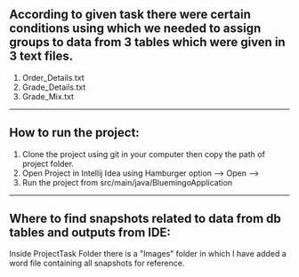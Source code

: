 According to given task there were certain conditions using which we needed to assign groups to data from 3 tables which were given in 3 text files.
-----------------------------------------------------------------------------------------------------------------------------------------------------
1. Order_Details.txt
2. Grade_Details.txt 
3. Grade_Mix.txt
--------------------------------
How to run the project:
--------------------------------
1. Clone the project using git in your computer then copy the path of project folder.
2. Open Project in Intellij Idea using Hamburger option --> Open --> <Give-project-path>
3. Run the project from src/main/java/BluemingoApplication 
--------------------------------
Where to find snapshots related to data from db tables and outputs from IDE:
--------------------------------
Inside ProjectTask Folder there is a "Images" folder in which I have added a word file containing all snapshots for reference. 
